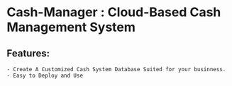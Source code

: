 # Cash-Manager : Cloud-Based Cash Management System

## Features:
  ```
  - Create A Customized Cash System Database Suited for your businness.
  - Easy to Deploy and Use
  ```
